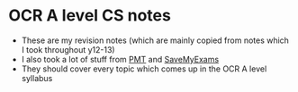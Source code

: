 # OCR A level CS notes
- These are my revision notes (which are mainly copied from notes which I took throughout y12-13)
- I also took a lot of stuff from [PMT](https://www.physicsandmathstutor.com/computer-science-revision/a-level-ocr/) and [SaveMyExams](https://www.savemyexams.com/a-level/computer-science/ocr/17/revision-notes/)
- They should cover every topic which comes up in the OCR A level syllabus
